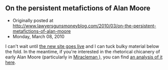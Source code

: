 ## On the persistent metafictions of Alan Moore

 * Originally posted at http://www.lawyersgunsmoneyblog.com/2010/03/on-the-persistent-metafictions-of-alan-moore
 * Monday, March 08, 2010

I can't wait until [the new site goes live](http://lefarkins.blogspot.com/2010/03/ground-shifting.html) and I can tuck bulky material below the fold.  In the meantime, if you're interested in the rhetorical chicanery of early Alan Moore (particularly in [
Miracleman
](http://www.amazon.com/exec/obidos/ASIN/0913035629/diesekoschmar-20)), you can find [an analysis of it here](http://acephalous.typepad.com/acephalous/2010/03/seeing-rhetoric-alan-moore-miracleman.html).
 
